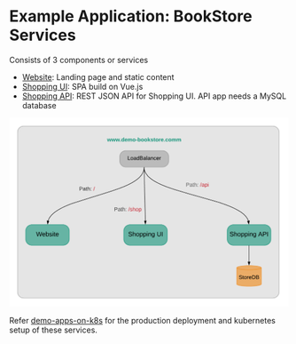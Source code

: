 # Example Application: BookStore Services

Consists of 3 components or services

- [Website](./website/README.md): Landing page and static content
- [Shopping UI](./shop-ui/README.md): SPA build on Vue.js
- [Shopping API](./shop-api/README.md): REST JSON API for Shopping UI. API app needs a MySQL database

![DemoStoreAppArchitecture](./doc/demo-app-architecture.png)

Refer [demo-apps-on-k8s](https://github.com/devteds/demo-apps-on-k8s) for the production deployment and kubernetes setup of these services.
